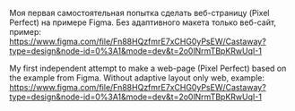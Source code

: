 Моя первая самостоятельная попытка сделать веб-страницу (Pixel Perfect) на примере Figma. Без адаптивного макета только веб-сайт, 
пример: https://www.figma.com/file/Fn88HQzfmrE7xCHG0yPsEW/Castaway?type=design&node-id=0%3A1&mode=dev&t=2o0lNrmTBpKRwUqI-1

My first independent attempt to make a web-page (Pixel Perfect) based on the example from Figma. Without adaptive layout only web, example:
https://www.figma.com/file/Fn88HQzfmrE7xCHG0yPsEW/Castaway?type=design&node-id=0%3A1&mode=dev&t=2o0lNrmTBpKRwUqI-1
